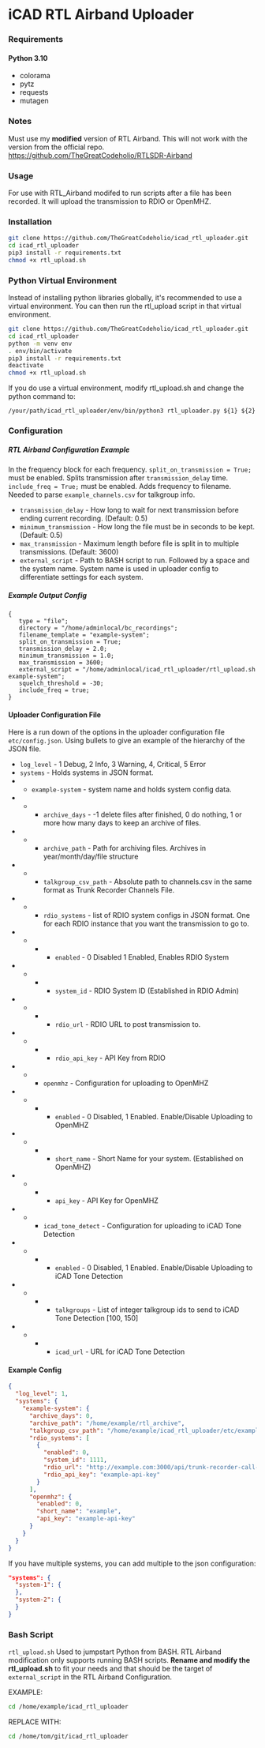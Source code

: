 # iCAD RTL Airband Uploader

### Requirements

#### Python 3.10
* colorama
* pytz
* requests
* mutagen

### Notes
Must use my **modified** version of RTL Airband. This will not work with the version from the official repo.
https://github.com/TheGreatCodeholio/RTLSDR-Airband


### Usage

For use with RTL_Airband modifed to run scripts after a file has been recorded. It will upload the transmission to RDIO or OpenMHZ.

### Installation

```bash
git clone https://github.com/TheGreatCodeholio/icad_rtl_uploader.git
cd icad_rtl_uploader
pip3 install -r requirements.txt
chmod +x rtl_upload.sh
```

### Python Virtual Environment
Instead of installing python libraries globally, it's recommended to use a virtual environment. You can then run the rtl_upload script in that virtual environment.

```bash
git clone https://github.com/TheGreatCodeholio/icad_rtl_uploader.git
cd icad_rtl_uploader
python -m venv env
. env/bin/activate
pip3 install -r requirements.txt
deactivate
chmod +x rtl_upload.sh
```

If you do use a virtual environment, modify rtl_upload.sh and change the python command to:

`/your/path/icad_rtl_uploader/env/bin/python3 rtl_uploader.py ${1} ${2}`


### Configuration

##### RTL Airband Configuration Example

In the frequency block for each frequency. 
`split_on_transmission = True;` must be enabled. Splits transmission after `transmission_delay` time.
`include_freq = True;` must be enabled. Adds frequency to filename. Needed to parse `example_channels.csv` for talkgroup info.

* `transmission_delay` - How long to wait for next transmission before ending current recording. (Default: 0.5)
* `minimum_transmission` - How long the file must be in seconds to be kept. (Default: 0.5)
* `max_transmission` - Maximum length before file is split in to multiple transmissions. (Default: 3600)
* `external_script` - Path to BASH script to run. Followed by a space and the system name. System name is used in uploader config to differentiate settings for each system. 

##### Example Output Config

```
{
   type = "file";
   directory = "/home/adminlocal/bc_recordings";
   filename_template = "example-system";
   split_on_transmission = True;
   transmission_delay = 2.0;
   minimum_transmission = 1.0;
   max_transmission = 3600;
   external_script = "/home/adminlocal/icad_rtl_uploader/rtl_upload.sh example-system";
   squelch_threshold = -30;
   include_freq = true;
}
```

#### Uploader Configuration File
Here is a run down of the options in the uploader configuration file `etc/config.json`. Using bullets to give an example of the hierarchy of the JSON file. 
* `log_level` - 1 Debug, 2 Info, 3 Warning, 4, Critical, 5 Error
* `systems` - Holds systems in JSON format.
* * `example-system` - system name and holds system config data.
* * * `archive_days` - -1 delete files after finished, 0 do nothing, 1 or more how many days to keep an archive of files.
* * * `archive_path` - Path for archiving files. Archives in year/month/day/file structure
* * * `talkgroup_csv_path` - Absolute path to channels.csv in the same format as Trunk Recorder Channels File.
* * * `rdio_systems` - list of RDIO system configs in JSON format. One for each RDIO instance that you want the transmission to go to.
* * * * `enabled` - 0 Disabled 1 Enabled, Enables RDIO System
* * * * `system_id` - RDIO System ID (Established in RDIO Admin)
* * * * `rdio_url` - RDIO URL to post transmission to.
* * * * `rdio_api_key` - API Key from RDIO
* * * `openmhz` - Configuration for uploading to OpenMHZ
* * * * `enabled` - 0 Disabled, 1 Enabled. Enable/Disable Uploading to OpenMHZ
* * * * `short_name` - Short Name for your system. (Established on OpenMHZ)
* * * * `api_key` - API Key for OpenMHZ
* * * `icad_tone_detect` - Configuration for uploading to iCAD Tone Detection
* * * * `enabled` - 0 Disabled, 1 Enabled. Enable/Disable Uploading to iCAD Tone Detection
* * * * `talkgroups` - List of integer talkgroup ids to send to iCAD Tone Detection [100, 150]
* * * * `icad_url` - URL for iCAD Tone Detection

#### Example Config
```json
{
  "log_level": 1,
  "systems": {
    "example-system": {
      "archive_days": 0,
      "archive_path": "/home/example/rtl_archive",
      "talkgroup_csv_path": "/home/example/icad_rtl_uploader/etc/example_channels.csv",
      "rdio_systems": [
        {
          "enabled": 0,
          "system_id": 1111,
          "rdio_url": "http://example.com:3000/api/trunk-recorder-call-upload",
          "rdio_api_key": "example-api-key"
        }
      ],
      "openmhz": {
        "enabled": 0,
        "short_name": "example",
        "api_key": "example-api-key"
      }
    }
  }
}
```

If you have multiple systems, you can add multiple to the json configuration:
```json
"systems": {
  "system-1": {
  }, 
  "system-2": {
  }
}
```

### Bash Script
`rtl_upload.sh` Used to jumpstart Python from BASH. RTL Airband modification only supports running BASH scripts.
**Rename and modify the rtl_upload.sh** to fit your needs and that should be the target of `external_script` in the RTL Airband Configuration.

EXAMPLE:
```bash
cd /home/example/icad_rtl_uploader
```
REPLACE WITH:
```bash
cd /home/tom/git/icad_rtl_uploader
```



